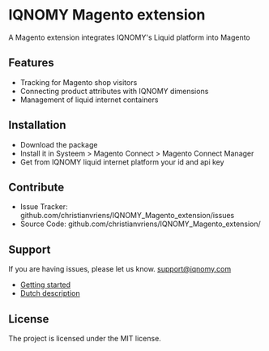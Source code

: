 # IQNOMY Magento extension

A Magento extension integrates IQNOMY's Liquid platform into Magento

Features
--------

- Tracking for Magento shop visitors
- Connecting product attributes with IQNOMY dimensions
- Management of liquid internet containers

Installation
------------

- Download the package
- Install it in Systeem > Magento Connect > Magento Connect Manager
- Get from IQNOMY liquid internet platform your id and api key

Contribute
----------

- Issue Tracker: github.com/christianvriens/IQNOMY_Magento_extension/issues
- Source Code: github.com/christianvriens/IQNOMY_Magento_extension/

Support
-------

If you are having issues, please let us know.
support@iqnomy.com
- [Getting started](http://support.iqnomy.com/index.php?title=IQNOMY_Magento_extension "Getting started")
- [Dutch description](http://support.iqnomy.com/index.php?title=IQNOMY_Magento_extensie "Dutch getting started")

License
-------

The project is licensed under the MIT license.
